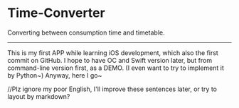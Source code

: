 # Time-Converter
Converting between consumption time and timetable.
***
This is my first APP while learning iOS development, which also the first commit on GitHub.
I hope to have OC and Swift version later, but from command-line version first, as a DEMO. (I even want to try to implement it by Python~)
Anyway, here I go~

//Plz ignore my poor English, I'll improve these sentences later, or try to layout by markdown?
